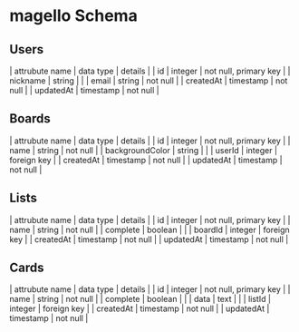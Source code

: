 # magello Schema

## Users

| attrubute name | data type |               details |
| id             | integer   | not null, primary key |
| nickname       | string    |                       |
| email          | string    |              not null |
| createdAt      | timestamp |              not null |
| updatedAt      | timestamp |              not null |

## Boards

| attrubute name  | data type |               details |
| id              | integer   | not null, primary key |
| name            | string    |              not null |
| backgroundColor | string    |                       |
| userId          | integer   |           foreign key |
| createdAt       | timestamp |              not null |
| updatedAt       | timestamp |              not null |

## Lists

| attrubute name  | data type |               details |
| id              | integer   | not null, primary key |
| name            | string    |              not null |
| complete        | boolean   |                       |
| boardId         | integer   |           foreign key |
| createdAt       | timestamp |              not null |
| updatedAt       | timestamp |              not null |

## Cards

| attrubute name  | data type |               details |
| id              | integer   | not null, primary key |
| name            | string    |              not null |
| complete        | boolean   |                       |
| data            | text      |                       |
| listId          | integer   |           foreign key |
| createdAt       | timestamp |              not null |
| updatedAt       | timestamp |              not null |
